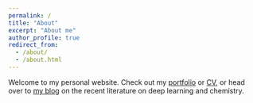 ```yaml
---
permalink: /
title: "About"
excerpt: "About me"
author_profile: true
redirect_from: 
  - /about/
  - /about.html
---
```

Welcome to my personal website. Check out my [portfolio](https://github.com/jacobastern) or [CV](https://jacobastern.com/files/Jacob_Stern_CV.pdf), or head over to [my blog](https://www.zontal.io/zontal-blog/author/jacob-stern) on the recent literature on deep learning and chemistry.

